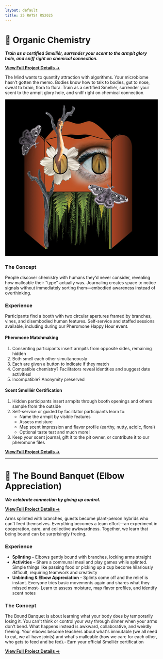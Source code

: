 ```yaml
---
layout: default
title: 25 RATS! RS2025
---
```

# 👃 Organic Chemistry

***Train as a certified Smelliér, surrender your scent to the armpit glory hole, and sniff right on chemical connection.***

**[View Full Project Details →](Organic_Chemistry_Consulting.html)**

The Mind wants to quantify attraction with algorithms. Your microbiome hasn't gotten the memo. Bodies know how to talk to bodies, gut to nose, sweat to brain, flora to flora. Train as a certified Smelliér, surrender your scent to the armpit glory hole, and sniff right on chemical connection.

![Booth Design](images/new_booth_sm.png "Surreal artistic booth design with natural imagery")

### The Concept

People discover chemistry with humans they'd never consider, revealing how malleable their "type" actually was. Journaling creates space to notice signals without immediately sorting them—embodied awareness instead of overthinking.

### Experience

Participants find a booth with two circular apertures framed by branches, vines, and disembodied human features. Self-service and staffed sessions available, including during our Pheromone Happy Hour event.

#### **Pheromone Matchmaking**

1. Consenting participants insert armpits from opposite sides, remaining hidden
2. Both smell each other simultaneously
3. Each are given a button to indicate if they match
4. Compatible chemistry? Facilitators reveal identities and suggest date activities!
5. Incompatible? Anonymity preserved

#### **Scent Smelliér Certification**

1. Hidden participants insert armpits through booth openings and others sample from the outside
2. Self-service or guided by facilitator participants learn to:
   - Name the armpit by visible features
   - Assess moisture
   - Map scent impression and flavor profile (earthy, nutty, acidic, floral)
   - Optional taste test and much more!
3. Keep your scent journal, gift it to the pit owner, or contribute it to our pheromone files

**[View Full Project Details →](Organic_Chemistry_Consulting.html)**

---

# 🌿 The Bound Banquet (Elbow Appreciation)

***We celebrate connection by giving up control.***

**[View Full Project Details →](Bound_Banquet.html)**

Arms splinted with branches, guests become plant-person hybrids who can't feed themselves. Everything becomes a team effort—an experiment in cooperation, care, and collective awkwardness. Together, we learn that being bound can be surprisingly freeing.

### Experience

* **Splinting** – Elbows gently bound with branches, locking arms straight
* **Activities** – Share a communal meal and play games while splinted. Simple things like passing food or picking up a cup become hilariously difficult, requiring teamwork and creativity
* **Unbinding & Elbow Appreciation** – Splints come off and the relief is instant. Everyone tries basic movements again and shares what they missed most- Learn to assess moisture, map flavor profiles, and identify scent notes

### The Concept

The Bound Banquet is about learning what your body does by temporarily losing it. You can't think or control your way through dinner when your arms don't bend. What happens instead is awkward, collaborative, and weirdly freeing. Your elbows become teachers about what's immutable (we all need to eat, we all have joints) and what's malleable (how we care for each other, who gets to feed and be fed).- Earn your official Smelliér certification

**[View Full Project Details →](Bound_Banquet.html)**
